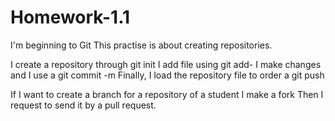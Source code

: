 # Homework-1.1
I'm beginning to Git
This practise is about creating repositories.

I create a repository through git init
I add file using git add-
I make changes and I use a git commit -m
Finally, I load the repository file to order a git push

If I want to create a branch for a repository of a student I make a fork
Then I request to send it by a pull request.
